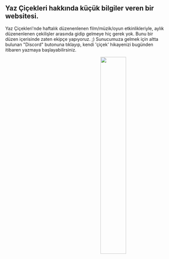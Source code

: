 <h2> Yaz Çiçekleri hakkında küçük bilgiler veren bir websitesi. </h2>

Yaz Çiçekleri'nde haftalık düzenenlenen film/müzik/oyun etkinlikleriyle, aylık düzenenlenen çekilişler arasında gidip gelmeye hiç gerek yok. Bunu bir düzen içerisinde zaten ekipçe yapıyoruz. ;) Sunucumuza gelmek için altta bulunan "Discord" butonuna tıklayıp, kendi 'çiçek' hikayenizi bugünden itibaren yazmaya başlayabilirsiniz.

<img width="40%" align="right" src="https://media.discordapp.net/attachments/596783803364671660/801443116804603904/Logo_only-color.png?width=483&height=494">

